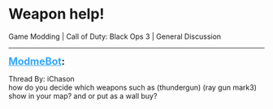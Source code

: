 # Weapon help!
Game Modding | Call of Duty: Black Ops 3 | General Discussion

---
<strong style="font-size: 1.4em;"><span style="text-decoration: underline;text-decoration-color: #34a7f9;"><span style="color:#34a7f9;">ModmeBot</span></span>:</strong>

<p>Thread By: iChason<br />how do you decide which weapons such as (thundergun) (ray gun mark3) show in your map? and or put as a wall buy?</p>
